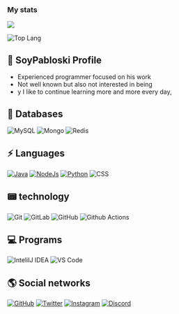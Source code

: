 ### My stats

<p align= "">
  <img align= "" src=https://github-readme-stats.vercel.app/api?username=rFemicidio&show_icons=true&theme=graywhite)>

![Top Lang](https://github-readme-stats.vercel.app/api/top-langs/?username=rFemicidio&theme=graywhite&langs_count=8)

## :scroll: SoyPabloski Profile

- Experienced programmer focused on his work 
- Not well known but also not interested in being
- y I like to continue learning more and more every day,

## :floppy_disk: Databases

![MySQL](https://img.shields.io/badge/MySQL-FE9A2E?style=for-the-badge&logo=mysql&logoColor=white)
![Mongo](https://img.shields.io/badge/Mongodb-FE9A2E?style=for-the-badge&logo=mongodb&logoColor=white)
![Redis](https://img.shields.io/badge/Redis-FE9A2E?style=for-the-badge&logo=Redis&logoColor=white)

## :zap: Languages

[![Java](https://img.shields.io/badge/Java-FE9A2E?style=for-the-badge&logo=javat&logoColor=white)](https://www.java.com/)
[![NodeJs](https://img.shields.io/badge/JavaScript-00ff5e?style=for-the-badge&logo=javascript&logoColor=white)](https://nodejs.org/)
[![Python](https://img.shields.io/badge/Python-00ffe5?style=for-the-badge&logo=python&logoColor=white)](https://www.python.org/)
![CSS](https://img.shields.io/badge/CSS-0174DF?style=for-the-badge&logo=css&logoColor=white)
## :pager: technology

![Git](https://img.shields.io/badge/Git-FE9A2E?style=for-the-badge&logo=git&logoColor=white)
![GitLab](https://img.shields.io/badge/GitLab-FE9A2E?style=for-the-badge&logo=gitlab&logoColor=white)
![GitHub](https://img.shields.io/badge/Github-FE9A2E?style=for-the-badge&logo=github&logoColor=white)
![Github Actions](https://img.shields.io/badge/Github%20Actions-2088FF?style=for-the-badge&logo=github-action&logoColor=white)


## 💻 Programs 

![InteliIJ IDEA](https://img.shields.io/badge/InteliIJ%20IDEA-000000?style=for-the-badge&logo=inteliij-idea&logoColor=white)
![VS Code](https://img.shields.io/badge/VS%20Code-007ACC?style=for-the-badge&logo=vs-code&logoColor=white)


## :earth_americas: Social networks 

[![GitHub](https://img.shields.io/badge/Github-100000?style=for-the-badge&logo=github&logoColor=white)](https://github.com/SoyPabloski)
[![Twitter](https://img.shields.io/badge/Twitter-1DA1F2?style=for-the-badge&logo=twitter&logoColor=white)](https://twitter.com/rFemicidio)
[![Instagram](https://img.shields.io/badge/Instagram-ff00d9?style=for-the-badge&logo=instagram&logoColor=white)](https://www.instagram.com/soy.pabloe/)
[![Discord](https://img.shields.io/badge/Discord-4c00ff?style=for-the-badge&logo=discord&logoColor=white)](https://discordapp.com/users/650846390712401920/)
